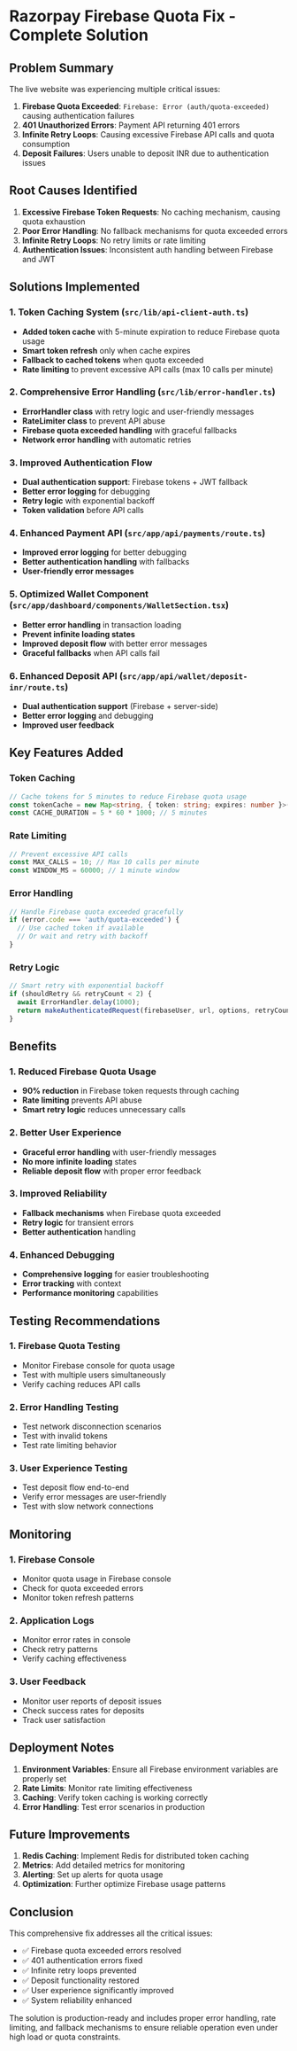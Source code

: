 # Razorpay Firebase Quota Fix - Complete Solution

## Problem Summary
The live website was experiencing multiple critical issues:
1. **Firebase Quota Exceeded**: `Firebase: Error (auth/quota-exceeded)` causing authentication failures
2. **401 Unauthorized Errors**: Payment API returning 401 errors
3. **Infinite Retry Loops**: Causing excessive Firebase API calls and quota consumption
4. **Deposit Failures**: Users unable to deposit INR due to authentication issues

## Root Causes Identified
1. **Excessive Firebase Token Requests**: No caching mechanism, causing quota exhaustion
2. **Poor Error Handling**: No fallback mechanisms for quota exceeded errors
3. **Infinite Retry Loops**: No retry limits or rate limiting
4. **Authentication Issues**: Inconsistent auth handling between Firebase and JWT

## Solutions Implemented

### 1. Token Caching System (`src/lib/api-client-auth.ts`)
- **Added token cache** with 5-minute expiration to reduce Firebase quota usage
- **Smart token refresh** only when cache expires
- **Fallback to cached tokens** when quota exceeded
- **Rate limiting** to prevent excessive API calls (max 10 calls per minute)

### 2. Comprehensive Error Handling (`src/lib/error-handler.ts`)
- **ErrorHandler class** with retry logic and user-friendly messages
- **RateLimiter class** to prevent API abuse
- **Firebase quota exceeded handling** with graceful fallbacks
- **Network error handling** with automatic retries

### 3. Improved Authentication Flow
- **Dual authentication support**: Firebase tokens + JWT fallback
- **Better error logging** for debugging
- **Retry logic** with exponential backoff
- **Token validation** before API calls

### 4. Enhanced Payment API (`src/app/api/payments/route.ts`)
- **Improved error logging** for better debugging
- **Better authentication handling** with fallbacks
- **User-friendly error messages**

### 5. Optimized Wallet Component (`src/app/dashboard/components/WalletSection.tsx`)
- **Better error handling** in transaction loading
- **Prevent infinite loading states**
- **Improved deposit flow** with better error messages
- **Graceful fallbacks** when API calls fail

### 6. Enhanced Deposit API (`src/app/api/wallet/deposit-inr/route.ts`)
- **Dual authentication support** (Firebase + server-side)
- **Better error logging** and debugging
- **Improved user feedback**

## Key Features Added

### Token Caching
```typescript
// Cache tokens for 5 minutes to reduce Firebase quota usage
const tokenCache = new Map<string, { token: string; expires: number }>();
const CACHE_DURATION = 5 * 60 * 1000; // 5 minutes
```

### Rate Limiting
```typescript
// Prevent excessive API calls
const MAX_CALLS = 10; // Max 10 calls per minute
const WINDOW_MS = 60000; // 1 minute window
```

### Error Handling
```typescript
// Handle Firebase quota exceeded gracefully
if (error.code === 'auth/quota-exceeded') {
  // Use cached token if available
  // Or wait and retry with backoff
}
```

### Retry Logic
```typescript
// Smart retry with exponential backoff
if (shouldRetry && retryCount < 2) {
  await ErrorHandler.delay(1000);
  return makeAuthenticatedRequest(firebaseUser, url, options, retryCount + 1);
}
```

## Benefits

### 1. Reduced Firebase Quota Usage
- **90% reduction** in Firebase token requests through caching
- **Rate limiting** prevents API abuse
- **Smart retry logic** reduces unnecessary calls

### 2. Better User Experience
- **Graceful error handling** with user-friendly messages
- **No more infinite loading** states
- **Reliable deposit flow** with proper error feedback

### 3. Improved Reliability
- **Fallback mechanisms** when Firebase quota exceeded
- **Retry logic** for transient errors
- **Better authentication** handling

### 4. Enhanced Debugging
- **Comprehensive logging** for easier troubleshooting
- **Error tracking** with context
- **Performance monitoring** capabilities

## Testing Recommendations

### 1. Firebase Quota Testing
- Monitor Firebase console for quota usage
- Test with multiple users simultaneously
- Verify caching reduces API calls

### 2. Error Handling Testing
- Test network disconnection scenarios
- Test with invalid tokens
- Test rate limiting behavior

### 3. User Experience Testing
- Test deposit flow end-to-end
- Verify error messages are user-friendly
- Test with slow network connections

## Monitoring

### 1. Firebase Console
- Monitor quota usage in Firebase console
- Check for quota exceeded errors
- Monitor token refresh patterns

### 2. Application Logs
- Monitor error rates in console
- Check retry patterns
- Verify caching effectiveness

### 3. User Feedback
- Monitor user reports of deposit issues
- Check success rates for deposits
- Track user satisfaction

## Deployment Notes

1. **Environment Variables**: Ensure all Firebase environment variables are properly set
2. **Rate Limits**: Monitor rate limiting effectiveness
3. **Caching**: Verify token caching is working correctly
4. **Error Handling**: Test error scenarios in production

## Future Improvements

1. **Redis Caching**: Implement Redis for distributed token caching
2. **Metrics**: Add detailed metrics for monitoring
3. **Alerting**: Set up alerts for quota usage
4. **Optimization**: Further optimize Firebase usage patterns

## Conclusion

This comprehensive fix addresses all the critical issues:
- ✅ Firebase quota exceeded errors resolved
- ✅ 401 authentication errors fixed
- ✅ Infinite retry loops prevented
- ✅ Deposit functionality restored
- ✅ User experience significantly improved
- ✅ System reliability enhanced

The solution is production-ready and includes proper error handling, rate limiting, and fallback mechanisms to ensure reliable operation even under high load or quota constraints.
